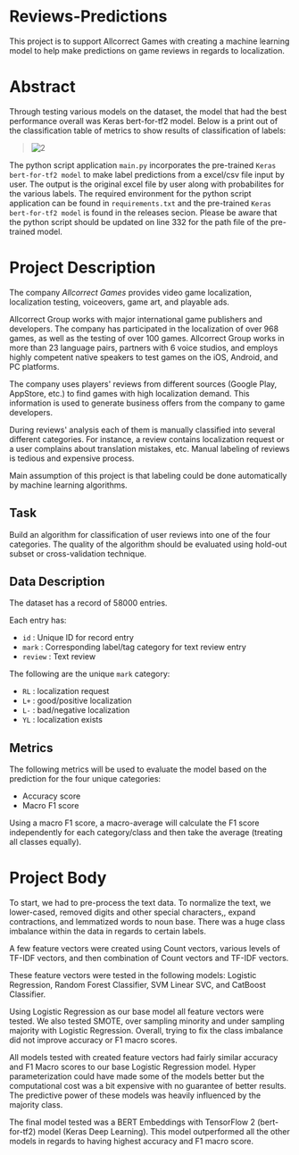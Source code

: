 # Reviews-Predictions
This project is to support Allcorrect Games with creating a machine learning model to help make predictions on game reviews in regards to localization.

# Abstract 
Through testing various models on the dataset, the model that had the best performance overall was Keras bert-for-tf2 model. Below is a print out of the classification table of metrics to show results of classification of labels:

> ![2](https://user-images.githubusercontent.com/86335380/123465120-f4042100-d5aa-11eb-91d1-ac6e8e1d8a8a.PNG)

The python script application `main.py` incorporates the pre-trained `Keras bert-for-tf2 model` to make label predictions from a excel/csv file input by user. The output is the original excel file by user along with probabilites for the various labels. The required environment for the python script application can be found in `requirements.txt` and the pre-trained `Keras bert-for-tf2 model` is found in the releases secion. Please be aware that the python script should be updated on line 332 for the path file of the pre-trained model.


# Project Description

The company *Allcorrect Games* provides video game localization, localization testing, voiceovers, game art, and playable ads.

Allcorrect Group works with major international game publishers and developers. The company has participated in the localization of over 968 games, as well as the testing of over 100 games. Allcorrect Group works in more than 23 language pairs, partners with 6 voice studios, and employs highly competent native speakers to test games on the iOS, Android, and PC platforms.

The company uses players' reviews from different sources (Google Play, AppStore, etc.) to find games with high localization demand. This information is used to generate business offers from the company to game developers.

During reviews' analysis each of them is manually classified into several different categories. For instance, a review contains localization request or a user complains about translation mistakes, etc. Manual labeling of reviews is tedious and expensive process.

Main assumption of this project is that labeling could be done automatically by machine learning algorithms.

## Task

Build an algorithm for classification of user reviews into one of the four categories. The quality of the algorithm should be evaluated using hold-out subset or cross-validation technique.

## Data Description

The dataset has a record of 58000 entries.

Each entry has:
* `id` : Unique ID for record entry
* `mark` : Corresponding label/tag category for text review entry
* `review` : Text review

The following are the unique `mark` category:
* `RL` : localization request
* `L+` : good/positive localization
* `L-` : bad/negative localization
* `YL` : localization exists 

## Metrics

The following metrics will be used to evaluate the model based on the prediction for the four unique categories:
* Accuracy score
* Macro F1 score

Using a macro F1 score, a macro-average will calculate the F1 score independently for each category/class and then take the average (treating all classes equally).

# Project Body

To start, we had to pre-process the text data. To normalize the text, we lower-cased, removed digits and other special characters,, expand contractions, and  lemmatized words to noun base. There was a huge class imbalance within the data in regards to certain labels.

A few feature vectors were created using Count vectors, various levels of TF-IDF vectors, and then combination of Count vectors and TF-IDF vectors. 

These feature vectors were tested in the following models: Logistic Regression, Random Forest Classifier, SVM Linear SVC, and CatBoost Classifier.

Using Logistic Regression as our base model all feature vectors were tested. We also tested SMOTE, over sampling minority and under sampling majority with Logistic Regression. Overall, trying to fix the class imbalance did not improve accuracy or F1 macro scores. 

All models tested with created feature vectors had fairly similar accuracy and  F1 Macro scores to our base Logistic Regression model. Hyper parameterization could have made some of the models better but the computational cost was a bit expensive with no guarantee of better results. The predictive power of these models was heavily influenced by the majority class.

The final model tested was a BERT Embeddings with TensorFlow 2 (bert-for-tf2) model (Keras Deep Learning). This model outperformed all the other models in regards to having highest accuracy and F1 macro score. 
